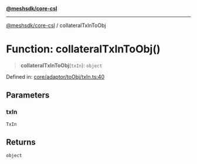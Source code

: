 [**@meshsdk/core-csl**](../README.md)

***

[@meshsdk/core-csl](../globals.md) / collateralTxInToObj

# Function: collateralTxInToObj()

> **collateralTxInToObj**(`txIn`): `object`

Defined in: [core/adaptor/toObj/txIn.ts:40](https://github.com/MeshJS/mesh/blob/1abde1553cbd7cf2cf4e40197fc0de9e4a7d0f49/packages/mesh-core-csl/src/core/adaptor/toObj/txIn.ts#L40)

## Parameters

### txIn

`TxIn`

## Returns

`object`
